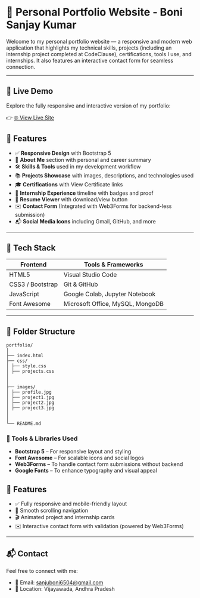 # 💼 Personal Portfolio Website - Boni Sanjay Kumar

Welcome to my personal portfolio website — a responsive and modern web application that highlights my technical skills, projects (including an internship project completed at CodeClause), certifications, tools I use, and internships. It also features an interactive contact form for seamless connection.

---

## 🚀 Live Demo

Explore the fully responsive and interactive version of my portfolio:

👉 [🌐 View Live Site]( https://sanju6504.github.io/CodeClauseInternship_My-Digital-Presence/)


## 📌 Features

- ✅ **Responsive Design** with Bootstrap 5
- 🎯 **About Me** section with personal and career summary
- 🛠 **Skills & Tools** used in my development workflow
- 📚 **Projects Showcase** with images, descriptions, and technologies used
- 🎓 **Certifications** with View Certificate links
- 💼 **Internship Experience** timeline with badges and proof
- 📄 **Resume Viewer** with download/view button
- ✉️ **Contact Form** (Integrated with Web3Forms for backend-less submission)
- 📬 **Social Media Icons** including Gmail, GitHub, and more

---

## 🧰 Tech Stack

| Frontend         | Tools & Frameworks              |
|------------------|----------------------------------|
| HTML5            | Visual Studio Code               |
| CSS3 / Bootstrap | Git & GitHub                     |
| JavaScript       | Google Colab, Jupyter Notebook   |
| Font Awesome     | Microsoft Office, MySQL, MongoDB |

---

## 📁 Folder Structure
```plaintext
portfolio/
│
├── index.html
├── css/
│ ├── style.css
│ ├── projects.css
│
│
├── images/
│ ├── profile.jpg
│ ├── project1.jpg
│ ├── project2.jpg
│ ├── project3.jpg
│
│
└── README.md
```

### 🧩 Tools & Libraries Used

- **Bootstrap 5** – For responsive layout and styling
- **Font Awesome** – For scalable icons and social logos
- **Web3Forms** – To handle contact form submissions without backend
- **Google Fonts** – To enhance typography and visual appeal


## 📝 Features

- ✅ Fully responsive and mobile-friendly layout  
- 🎯 Smooth scrolling navigation  
- 🎬 Animated project and internship cards   
- ✉️ Interactive contact form with validation (powered by Web3Forms)   

---

## 📬 Contact

Feel free to connect with me:

- 📧 Email: [sanjuboni6504@gmail.com](mailto:sanjuboni6504@gmail.com)  
- 📍 Location: Vijayawada, Andhra Pradesh  


